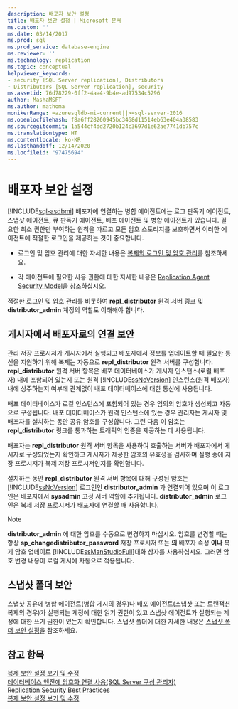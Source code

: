 ```yaml
---
description: 배포자 보안 설정
title: 배포자 보안 설정 | Microsoft 문서
ms.custom: ''
ms.date: 03/14/2017
ms.prod: sql
ms.prod_service: database-engine
ms.reviewer: ''
ms.technology: replication
ms.topic: conceptual
helpviewer_keywords:
- security [SQL Server replication], Distributors
- Distributors [SQL Server replication], security
ms.assetid: 76d78229-0ff2-4aa4-9b4e-ad97534c5296
author: MashaMSFT
ms.author: mathoma
monikerRange: =azuresqldb-mi-current||>=sql-server-2016
ms.openlocfilehash: f8a6ff28260945bc3468d11514eb63e404a38583
ms.sourcegitcommit: 1a544cf4dd2720b124c3697d1e62ae7741db757c
ms.translationtype: HT
ms.contentlocale: ko-KR
ms.lasthandoff: 12/14/2020
ms.locfileid: "97475694"
---
```

# <a name="secure-the-distributor"></a>배포자 보안 설정
[!INCLUDE[sql-asdbmi](../../../includes/applies-to-version/sql-asdbmi.md)]
  배포자에 연결하는 병합 에이전트에는 로그 판독기 에이전트, 스냅샷 에이전트, 큐 판독기 에이전트, 배포 에이전트 및 병합 에이전트가 있습니다. 필요한 최소 권한만 부여하는 원칙을 따르고 모든 암호 스토리지를 보호하면서 이러한 에이전트에 적절한 로그인을 제공하는 것이 중요합니다.  
  
-   로그인 및 암호 관리에 대한 자세한 내용은 [복제의 로그인 및 암호 관리](../../../relational-databases/replication/security/identity-and-access-control-replication.md)를 참조하세요.  
  
-   각 에이전트에 필요한 사용 권한에 대한 자세한 내용은 [Replication Agent Security Model](../../../relational-databases/replication/security/replication-agent-security-model.md)을 참조하십시오.  
  
 적절한 로그인 및 암호 관리를 비롯하여 **repl_distributor** 원격 서버 링크 및 **distributor_admin** 계정의 역할도 이해해야 합니다.  
  
## <a name="securing-the-connection-from-the-publisher-to-the-distributor"></a>게시자에서 배포자로의 연결 보안  
 관리 저장 프로시저가 게시자에서 실행되고 배포자에서 정보를 업데이트할 때 필요한 통신을 지원하기 위해 복제는 자동으로 **repl_distributor** 원격 서버를 구성합니다. **repl_distributor** 원격 서버 항목은 배포 데이터베이스가 게시자 인스턴스(로컬 배포자) 내에 포함되어 있는지 또는 원격 [!INCLUDE[ssNoVersion](../../../includes/ssnoversion-md.md)] 인스턴스(원격 배포자) 내에 상주하는지 여부에 관계없이 배포 데이터베이스에 대한 통신에 사용됩니다.  
  
 배포 데이터베이스가 로컬 인스턴스에 포함되어 있는 경우 임의의 암호가 생성되고 자동으로 구성됩니다. 배포 데이터베이스가 원격 인스턴스에 있는 경우 관리자는 게시자 및 배포자를 설치하는 동안 공유 암호를 구성합니다. 그런 다음 이 암호는 **repl_distributor** 링크를 통과하는 트래픽의 인증을 제공하는 데 사용됩니다.  
  
 배포자는 **repl_distributor** 원격 서버 항목을 사용하여 호출하는 서버가 배포자에서 게시자로 구성되었는지 확인하고 게시자가 제공한 암호의 유효성을 검사하며 실행 중에 저장 프로시저가 복제 저장 프로시저인지를 확인합니다.  
  
 설치하는 동안 **repl_distributor** 원격 서버 항목에 대해 구성된 암호는 [!INCLUDE[ssNoVersion](../../../includes/ssnoversion-md.md)] 로그인인 **distributor_admin** 과 연결되어 있으며 이 로그인은 배포자에서 **sysadmin** 고정 서버 역할에 추가됩니다. **distributor_admin** 로그인은 복제 저장 프로시저가 배포자에 연결할 때 사용합니다.  
  
> [!NOTE]  
>  **distributor_admin** 에 대한 암호를 수동으로 변경하지 마십시오. 암호를 변경할 때는 항상 **sp_changedistributor_password** 저장 프로시저 또는 **의** 배포자 속성 **이나** 복제 암호 업데이트 [!INCLUDE[ssManStudioFull](../../../includes/ssmanstudiofull-md.md)]대화 상자를 사용하십시오. 그러면 암호 변경 내용이 로컬 게시에 자동으로 적용됩니다.  
  
## <a name="snapshot-folder-security"></a>스냅샷 폴더 보안  
 스냅샷 공유에 병합 에이전트(병합 게시의 경우)나 배포 에이전트(스냅샷 또는 트랜잭션 복제의 경우)가 실행되는 계정에 대한 읽기 권한이 있고 스냅샷 에이전트가 실행되는 계정에 대한 쓰기 권한이 있는지 확인합니다. 스냅샷 폴더에 대한 자세한 내용은 [스냅샷 폴더 보안 설정](../../../relational-databases/replication/security/secure-the-snapshot-folder.md)을 참조하세요.  
  
## <a name="see-also"></a>참고 항목  
 [복제 보안 설정 보기 및 수정](../../../relational-databases/replication/security/view-and-modify-replication-security-settings.md)   
 [데이터베이스 엔진에 암호화 연결 사용&#40;SQL Server 구성 관리자&#41;](../../../database-engine/configure-windows/enable-encrypted-connections-to-the-database-engine.md)   
 [Replication Security Best Practices](../../../relational-databases/replication/security/replication-security-best-practices.md)   
 [복제 보안 설정 보기 및 수정](../../../relational-databases/replication/security/view-and-modify-replication-security-settings.md)  
  
  
